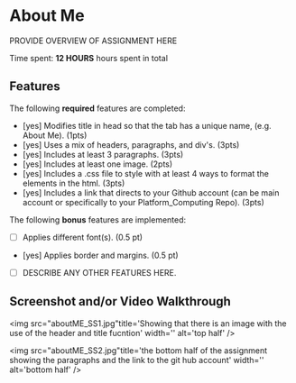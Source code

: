 # About Me

PROVIDE OVERVIEW OF ASSIGNMENT HERE

Time spent: **12 HOURS** hours spent in total

## Features

The following **required** features are completed:

- [yes] Modifies title in head so that the tab has a unique name, (e.g. About Me). (1pts)
- [yes] Uses a mix of headers, paragraphs, and div's. (3pts)
- [yes] Includes at least 3 paragraphs. (3pts)
- [yes] Includes at least one image. (2pts)
- [yes] Includes a .css file to style with at least 4 ways to format the elements in the html. (3pts)
- [yes] Includes a link that directs to your Github account (can be main account or specifically to your Platform_Computing Repo). (3pts)

The following **bonus** features are implemented:

- [ ] Applies different font(s). (0.5 pt)
- [yes] Applies border and margins. (0.5 pt)
- [ ] DESCRIBE ANY OTHER FEATURES HERE.

## Screenshot and/or Video Walkthrough

<img src="aboutME_SS1.jpg"title='Showing that there is an image with the use of the header and title fucntion' width='' alt='top half' />

<img src="aboutME_SS2.jpg"title='the bottom half of the assignment showing the paragraphs and the link to the git hub account' width='' alt='bottom half' />
